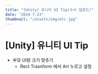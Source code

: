 ```yaml
---
title: "[Unity] 유니티 UI Tip(수시 업로드)"
date: "2024-7-23"
thumbnail: "/assets/img/etc.jpg"
---
```


# [Unity] 유니티 UI Tip

- 부모 UI랑 크기 맞추기
  - Rect Trasnform 에서 Art 누르고 설정